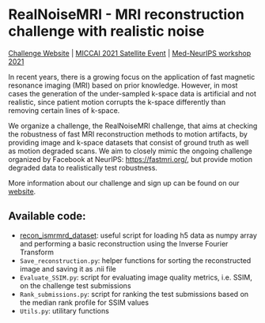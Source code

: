 # RealNoiseMRI - MRI reconstruction challenge with realistic noise

[Challenge Website](https://realnoisemri.grand-challenge.org/Description/)  |  [MICCAI 2021 Satellite Event](https://miccai2021.org/en/MICCAI2021-CHALLENGES.html) | [Med-NeurIPS workshop 2021](https://sites.google.com/view/med-neurips-2021)

In recent years, there is a growing focus on the application of fast magnetic resonance imaging (MRI) based on prior knowledge. However, in most cases the generation of the under-sampled k-space data is artificial and not realistic, since patient motion corrupts the k-space differently than removing certain lines of k-space.

We organize a challenge, the RealNoiseMRI challenge, that aims at checking the robustness of fast MRI reconstruction methods to motion artifacts, by providing image and k-space datasets that consist of ground truth as well as motion degraded scans. We aim to closely mimic the ongoing challenge organized by Facebook at NeurIPS: https://fastmri.org/, but provide motion degraded data to realistically test robustness. 

More information about our challenge and sign up can be found on our [website](https://realnoisemri.grand-challenge.org/Description/).

## Available code:
* [recon_ismrmrd_dataset](https://github.com/ismrmrd/ismrmrd-python-tools/blob/master/recon_ismrmrd_dataset.py): useful script for loading h5 data as numpy array and performing a basic reconstruction using the Inverse Fourier Transform
* `Save_reconstruction.py`: helper functions for sorting the reconstructed image and saving it as .nii file
* `Evaluate_SSIM.py`: script for evaluating image quality metrics, i.e. SSIM, on the challenge test submissions
* `Rank_submissions.py`: script for ranking the test submissions based on the median rank profile for SSIM values
* `Utils.py`: utilitary functions
